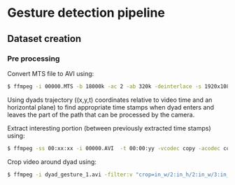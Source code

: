 # Gesture detection pipeline

## Dataset creation

### Pre processing

Convert MTS file to AVI using:

```bash
$ ffmpeg -i 00000.MTS -b 18000k -ac 2 -ab 320k -deinterlace -s 1920x1080 00000.AVI
```

Using dyads trajectory ((x,y,t) coordinates relative to video time and an horizontal plane) to find appropriate time stamps when dyad enters and leaves the part of the path that can be processed by the camera.

Extract interesting portion (between previously extracted time stamps) using:

```bash
$ ffmpeg -ss 00:xx:xx -i 00000.AVI  -t 00:00:yy -vcodec copy -acodec copy dyad_gesture_1.avi
```

Crop video around dyad using:

```bash
$ ffmpeg -i dyad_gesture_1.avi -filter:v "crop=in_w/2:in_h/2:in_w/3:in_h/2" -c:a copy cropped.avi
```
